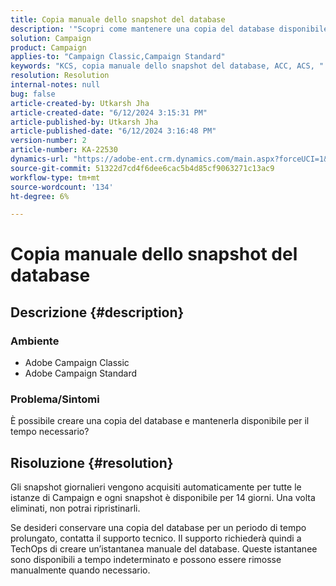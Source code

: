 ```yaml
---
title: Copia manuale dello snapshot del database
description: '"Scopri come mantenere una copia del database disponibile in Adobe Campaign Classic per il tempo necessario".'
solution: Campaign
product: Campaign
applies-to: "Campaign Classic,Campaign Standard"
keywords: "KCS, copia manuale dello snapshot del database, ACC, ACS, "
resolution: Resolution
internal-notes: null
bug: false
article-created-by: Utkarsh Jha
article-created-date: "6/12/2024 3:15:31 PM"
article-published-by: Utkarsh Jha
article-published-date: "6/12/2024 3:16:48 PM"
version-number: 2
article-number: KA-22530
dynamics-url: "https://adobe-ent.crm.dynamics.com/main.aspx?forceUCI=1&pagetype=entityrecord&etn=knowledgearticle&id=da4e8c96-ce28-ef11-840a-00224808decd"
source-git-commit: 51322d7cd4f6dee6cac5b4d85cf9063271c13ac9
workflow-type: tm+mt
source-wordcount: '134'
ht-degree: 6%

---
```


# Copia manuale dello snapshot del database

## Descrizione {#description}


### Ambiente

- Adobe Campaign Classic
- Adobe Campaign Standard


### Problema/Sintomi

È possibile creare una copia del database e mantenerla disponibile per il tempo necessario?


## Risoluzione {#resolution}


Gli snapshot giornalieri vengono acquisiti automaticamente per tutte le istanze di Campaign e ogni snapshot è disponibile per 14 giorni. Una volta eliminati, non potrai ripristinarli.

Se desideri conservare una copia del database per un periodo di tempo prolungato, contatta il supporto tecnico. Il supporto richiederà quindi a TechOps di creare un’istantanea manuale del database. Queste istantanee sono disponibili a tempo indeterminato e possono essere rimosse manualmente quando necessario.
